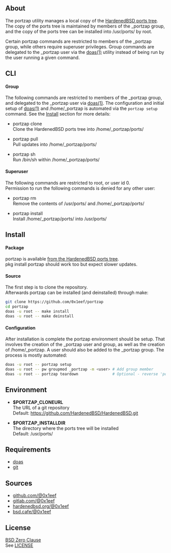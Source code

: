 ## About

The portzap utility manages a local copy of the
[HardenedBSD ports tree](https://git.HardenedBSD.org/HardenedBSD/ports).
The copy of the ports tree is maintained by members of
the _portzap group, and the copy of the ports tree
can be installed into /usr/ports/ by root.

Certain portzap commands are restricted to members of the
_portzap group, while others require superuser privileges.
Group commands are delegated to the _portzap user via the
[doas(1)](https://man.openbsd.org/doas) utility instead of
being run by the user running a given command.

## CLI

#### Group

The following commands are restricted to members
of the _portzap group, and delegated to the
_portzap user via [doas(1)](https://man.openbsd.org/doas).
The configuration and initial setup of [doas(1)](https://man.openbsd.org/doas)
and /home/_portzap is automated via the `portzap setup`
command. See the [Install](#install) section for more details:

* portzap clone <br>
Clone the HardenedBSD ports tree into /home/_portzap/ports/ <br>

* portzap pull <br>
Pull updates into /home/_portzap/ports/ <br>

* portzap sh <br>
Run /bin/sh within /home/_portzap/ports/ <br>

#### Superuser

The following commands are restricted to root, or user id 0. <br>
Permission to run the following commands is denied for any other user:

* portzap rm <br>
Remove the contents of /usr/ports/ and /home/_portzap/ports/ <br>

* portzap install <br>
Install /home/_portzap/ports/ into /usr/ports/ <br>

## Install

#### Package

portzap is available
[from the HardenedBSD ports tree](https://git.HardenedBSD.org/HardenedBSD/ports/-/tree/HardenedBSD/main/hardenedbsd/portzap).
<br>
pkg install portzap should work too but expect slower updates.

#### Source

The first step is to clone the repository. <br>
Afterwards portzap can be installed (and deinstalled) through make:

```sh
git clone https://github.com/0x1eef/portzap
cd portzap
doas -u root -- make install
doas -u root -- make deinstall
```

#### Configuration

After installation is complete the portzap environment should be setup.
That involves the creation of the _portzap user and group, as well as
the creation of /home/_portzap. A user should also be added to the
_portzap group. The process is mostly automated:

```sh
doas -u root -- portzap setup
doas -u root -- pw groupmod _portzap -m <user> # Add group member
doas -u root -- portzap teardown               # Optional - reverse 'portzap setup'
```

## Environment

* __$PORTZAP\_CLONEURL__ <br>
  The URL of a git repository  <br>
  Default: https://github.com/HardenedBSD/HardenedBSD.git

* __$PORTZAP\_INSTALLDIR__ <br>
  The directory where the ports tree will be installed <br>
  Default: /usr/ports/

## Requirements

* [doas](https://man.openbsd.org/doas)
* [git](https://www.man7.org/linux/man-pages/man1/git.1.html)

## Sources

* [github.com/@0x1eef](https://github.com/0x1eef/portzap)
* [gitlab.com/@0x1eef](https://gitlab.com/0x1eef/portzap)
* [hardenedbsd.org/@0x1eef](https://git.HardenedBSD.org/0x1eef/portzap)
* [bsd.cafe/@0x1eef](https://brew.bsd.cafe/0x1eef/portzap)

## License

[BSD Zero Clause](https://choosealicense.com/licenses/0bsd/) <br>
See [LICENSE](./LICENSE)
